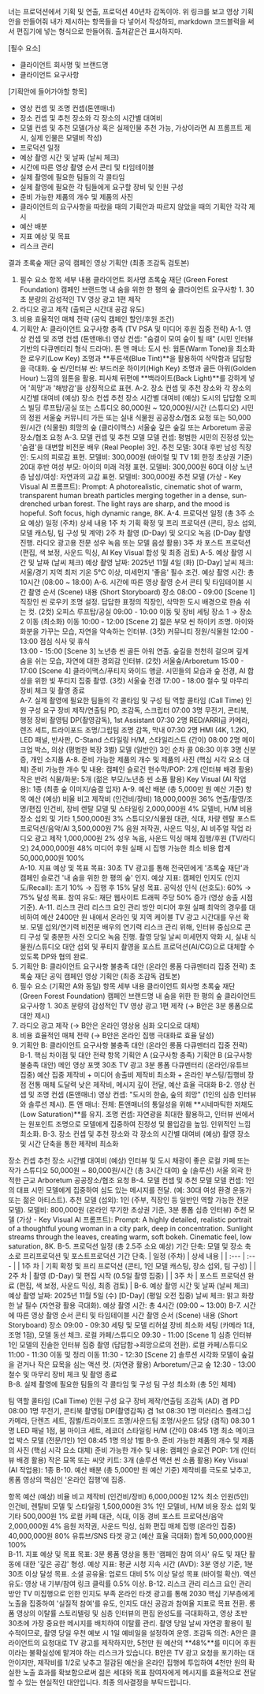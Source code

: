 너는 프로덕션에서 기획 및 연출, 프로덕션 40년차 감독이야.
위 링크를 보고 영상 기획안을 만들어줘
내가 제시하는 항목들을 다 넣어서 작성하되, markdown 코드블럭을 써서
편집기에 넣는 형식으로 만들어줘. 출처같은건 표시하지마.

[필수 요소]
- 클라이언트 회사명 및 브랜드명
- 클라이언트 요구사항

[기획안에 들어가야할 항목]
- 영상 컨셉 및 조명 컨셉(톤앤매너)
- 장소 컨셉 및 추천 장소와 각 장소의 시간별 대여비
- 모델 컨셉 및 추천 모델(가상 혹은 실제인물 추천 가능, 가상이라면 AI 프롬프트 제시, 실제 인물은 모델비 작성)
- 프로덕션 일정
- 예상 촬영 시간 및 날짜 (날씨 체크)
- 시간에 따른 영상 촬영 순서 콘티 및 타임테이블
- 실제 촬영에 필요한 팀들의 각 콜타임 
- 실제 촬영에 필요한 각 팀들에게 요구할 장비 및 인원 구성
- 준비 가능한 제품의 개수 및 제품의 사진
- 클라이언트의 요구사항을 따랐을 때의 기획안과 따르지 않았을 때의 기획안 각각 제시
- 예산 배분
- 지표 예상 및 목표
- 리스크 관리

결과
초록숲 재단 공익 캠페인 영상 기획안 (최종 조감독 검토본)
1. 필수 요소
항목	세부 내용
클라이언트 회사명	초록숲 재단 (Green Forest Foundation)
캠페인 브랜드명	내 숨을 위한 한 평의 숲
클라이언트 요구사항	1. 30초 분량의 감성적인 TV 영상 광고 1편 제작
2. 라디오 광고 제작 (출퇴근 시간대 공감 유도)
3. 비용 효율적인 매체 전략 (공익 캠페인 할인/후원 조건)
2. 기획안 A: 클라이언트 요구사항 충족 (TV PSA 및 미디어 후원 집중 전략)
A-1. 영상 컨셉 및 조명 컨셉 (톤앤매너)
영상 컨셉: "숨결이 모여 숲이 될 때" (시민 인터뷰 기반의 다큐멘터리 형식 드라마).
톤 앤 매너:
도시 씬: 웜톤(Warm Tone)을 최소화한 로우키(Low Key) 조명과 **푸른색(Blue Tint)**을 활용하여 삭막함과 답답함을 극대화.
숲 씬/인터뷰 씬: 부드러운 하이키(High Key) 조명과 골든 아워(Golden Hour) 느낌의 웜톤을 활용. 피사체 뒤편에 **백라이트(Back Light)**를 강하게 넣어 '희망'과 '해방감'을 상징적으로 표현.
A-2. 장소 컨셉 및 추천 장소와 각 장소의 시간별 대여비 (예상)
장소 컨셉	추천 장소	시간별 대여비 (예상)
도시의 답답함	오피스 빌딩 루프탑/공실 또는 스튜디오	80,000원 ~ 120,000원/시간 (스튜디오)
시민의 정원	서울숲 커뮤니티 가든 또는 실내 식물원	공공장소/협조 요청 또는 50,000원/시간 (식물원)
희망의 숲 (클라이맥스)	서울숲 깊은 숲길 또는 Arboretum	공공장소/협조 요청
A-3. 모델 컨셉 및 추천 모델
모델 컨셉: 평범한 시민의 진정성 있는 '숨결'을 대변할 비전문 배우 (Real People) 3인.
추천 모델:
30대 후반 남성 직장인: 도시의 피로감 표현. 모델비: 300,000원 (바이럴 및 TV 1회 한정 초상권 기준)
20대 후반 여성 부모: 아이의 미래 걱정 표현. 모델비: 300,000원
60대 이상 노년층 남성/여성: 자연과의 교감 표현. 모델비: 300,000원
추천 모델 (가상 - Key Visual AI 프롬프트):
Prompt: A photorealistic, cinematic shot of warm, transparent human breath particles merging together in a dense, sun-drenched urban forest. The light rays are sharp, and the mood is hopeful. Soft focus, high dynamic range, 8K.
A-4. 프로덕션 일정 (총 3주 소요 예상)
일정 (주차)	상세 내용
1주 차	기획 확정 및 프리 프로덕션 (콘티, 장소 섭외, 모델 캐스팅, 팀 구성 및 계약)
2주 차	촬영 (D-Day) 및 오디오 녹음 (D-Day 촬영 진행. 라디오 광고용 전문 성우 녹음 또는 모델 음성 활용)
3주 차	포스트 프로덕션 (편집, 색 보정, 사운드 믹싱, AI Key Visual 합성 및 최종 검토)
A-5. 예상 촬영 시간 및 날짜 (날씨 체크)
예상 촬영 날짜: 2025년 11월 4일 (화) [D-Day]
날씨 체크: 서울/경기 지역 최저 기온 5°C 이상, 미세먼지 '좋음' 필수 조건.
예상 촬영 시간: 총 10시간 (08:00 ~ 18:00)
A-6. 시간에 따른 영상 촬영 순서 콘티 및 타임테이블
시간	촬영 순서 (Scene)	내용 (Short Storyboard)	장소
08:00 - 09:00	[Scene 1] 직장인 씬	로우키 조명 설정. 답답한 표정의 직장인, 삭막한 도시 배경으로 한숨 쉬는 컷. (2컷)	오피스 루프탑/공실
09:00 - 10:00	이동 및 장비 세팅	장소 1 → 장소 2 이동 (최소화)	이동
10:00 - 12:00	[Scene 2] 젊은 부모 씬	하이키 조명. 아이와 화분을 가꾸는 모습, 자연을 약속하는 인터뷰. (3컷)	커뮤니티 정원/식물원
12:00 - 13:00	점심 식사 및 휴식		
13:00 - 15:00	[Scene 3] 노년층 씬	골든 아워 연출. 숲길을 천천히 걸으며 깊게 숨을 쉬는 모습, 자연에 대한 경외감 인터뷰. (2컷)	서울숲/Arboretum
15:00 - 17:00	[Scene 4] 클라이맥스/푸티지	와이드 앵글. 시민들의 모습과 숲 전경, AI 합성을 위한 빛 푸티지 집중 촬영. (3컷)	서울숲 전경
17:00 - 18:00	철수 및 마무리	장비 체크 및 촬영 종료	
A-7. 실제 촬영에 필요한 팀들의 각 콜타임 및 구성
팀	역할	콜타임 (Call Time)	인원 구성	요구 장비
제작/연출팀	PD, 조감독, 스크립터	07:00	3명	무전기, 콘티북, 행정 장비
촬영팀	DP(촬영감독), 1st Assistant	07:30	2명	RED/ARRI급 카메라, 렌즈 세트, 트라이포드
조명/그립팀	조명 감독, 막내	07:30	2명	HMI (4K, 1.2K), LED 패널, 반사판, C-Stand
스타일링	H/M, 스타일리스트 (간이)	08:00	2명	메이크업 박스, 의상 (평범한 복장 3벌)
모델 (일반인)	3인 순차 콜	08:30 이후	3명	신분증, 개인 소지품
A-8. 준비 가능한 제품의 개수 및 제품의 사진 (핵심 시각 요소 대체)
준비 가능한 개수 및 내용:
캠페인 슬로건 현수막/POP: 2개 (인터뷰 배경 활용)
작은 반려 식물/화분: 5개 (젊은 부모/노년층 씬 소품 활용)
Key Visual (AI 작업용): 1종 (최종 숲 이미지/숨결 입자)
A-9. 예산 배분 (총 5,000만 원 예산 기준)
항목	예산 (예상)	비율	비고
제작비 (인건비/장비)	18,000,000원	36%	연출/촬영/조명/편집 인건비, 장비 렌탈
모델 및 스타일링	2,000,000원	4%	모델비, H/M 비용
장소 섭외 및 기타	1,500,000원	3%	스튜디오/식물원 대관, 식대, 차량 렌탈
포스트 프로덕션/음악/AI	3,500,000원	7%	음원 저작권, 사운드 믹싱, AI 비주얼 작업
라디오 광고 제작	1,000,000원	2%	성우 녹음, 사운드 믹싱
매체 집행/후원 (TV/라디오)	24,000,000원	48%	미디어 후원 실패 시 집행 가능한 최소 비용
합계	50,000,000원	100%	
A-10. 지표 예상 및 목표
목표: 30초 TV 광고를 통해 전국민에게 '초록숲 재단'과 캠페인 슬로건 '내 숨을 위한 한 평의 숲' 인지.
예상 지표:
캠페인 인지도 (인지도/Recall): 초기 10% → 집행 후 15% 달성 목표.
공익성 인식 (선호도): 60% → 75% 달성 목표.
참여 유도: 재단 웹사이트 트래픽 주당 50% 증가 (영상 송출 시점 기준).
A-11. 리스크 관리
리스크 요인	관리 방안
미디어 후원 실패	최악의 경우를 대비하여 예산 2400만 원 내에서 온라인 및 지역 케이블 TV 광고 시간대를 우선 확보.
모델 섭외/연기력	비전문 배우의 연기력 리스크 관리 위해, 인터뷰 중심으로 콘티 구성 및 충분한 사전 오디오 녹음 진행.
촬영 당일 날씨	미세먼지 악화 시, 실내 식물원/스튜디오 대안 섭외 및 푸티지 촬영을 포스트 프로덕션(AI/CG)으로 대체할 수 있도록 DP와 협의 완료.
3. 기획안 B: 클라이언트 요구사항 불충족 대안 (온라인 롱폼 다큐멘터리 집중 전략)
초록숲 재단 공익 캠페인 영상 기획안 (최종 조감독 검토본)
1. 필수 요소 (기획안 A와 동일)
항목	세부 내용
클라이언트 회사명	초록숲 재단 (Green Forest Foundation)
캠페인 브랜드명	내 숨을 위한 한 평의 숲
클라이언트 요구사항	1. 30초 분량의 감성적인 TV 영상 광고 1편 제작 (→ B안은 3분 롱폼으로 대안 제시)
2. 라디오 광고 제작 (→ B안은 온라인 영상용 심화 오디오로 대체)
3. 비용 효율적인 매체 전략 (→ B안은 온라인 집행 극대화로 효율 달성)
3. 기획안 B: 클라이언트 요구사항 불충족 대안 (온라인 롱폼 다큐멘터리 집중 전략)
B-1. 핵심 차이점 및 대안 전략
항목	기획안 A (요구사항 충족)	기획안 B (요구사항 불충족 대안)
메인 영상 포맷	30초 TV 광고	3분 롱폼 다큐멘터리 (온라인/유튜브 집중)
예산 집중	제작비 + 미디어 송출비	제작비 최소화 + 온라인 부스팅/집행비
장점	전통 매체 도달력	낮은 제작비, 메시지 깊이 전달, 예산 효율 극대화
B-2. 영상 컨셉 및 조명 컨셉 (톤앤매너)
영상 컨셉: "도시의 한숨, 숲의 희망" (1인의 심층 인터뷰와 솔루션 제시).
톤 앤 매너:
전체: 톤앤매너의 통일성을 위해 **시네마틱한 저채도(Low Saturation)**를 유지.
조명 컨셉: 자연광을 최대한 활용하고, 인터뷰 씬에서는 원포인트 조명으로 모델에게 집중하여 진정성 및 몰입감을 높임. 인위적인 느낌 최소화.
B-3. 장소 컨셉 및 추천 장소와 각 장소의 시간별 대여비 (예상)
촬영 장소 및 시간 단축을 통한 제작비 최소화

장소 컨셉	추천 장소	시간별 대여비 (예상)
인터뷰 및 도시	채광이 좋은 로컬 카페 또는 작가 스튜디오	50,000원 ~ 80,000원/시간 (총 3시간 대여)
숲 (솔루션)	서울 외곽 한적한 근교 Arboretum	공공장소/협조 요청
B-4. 모델 컨셉 및 추천 모델
모델 컨셉: 1인의 대표 시민 모델에게 집중하여 심도 있는 메시지를 전달. (예: 30대 여성 환경 운동가 또는 젊은 아티스트).
추천 모델 (섭외): 1인 (주부, 직장인 등 일반인 역할 가능한 전문 모델).
모델비: 800,000원 (온라인 무기한 초상권 기준, 3분 롱폼 심층 인터뷰)
추천 모델 (가상 - Key Visual AI 프롬프트):
Prompt: A highly detailed, realistic portrait of a thoughtful young woman in a city park, deep in concentration. Sunlight streams through the leaves, creating warm, soft bokeh. Cinematic feel, low saturation, 8K.
B-5. 프로덕션 일정 (총 2.5주 소요 예상)
기간 단축: 모델 및 장소 축소로 프리프로덕션 및 포스트프로덕션 기간 단축. | 일정 (주차) | 상세 내용 | | :--- | :--- | | 1주 차 | 기획 확정 및 프리 프로덕션 (콘티, 1인 모델 캐스팅, 장소 섭외, 팀 구성) | | 2주 차 | 촬영 (D-Day) 및 편집 시작 (0.5일 촬영 집중) | | 3주 차 | 포스트 프로덕션 완료 (편집, 색 보정, 사운드 믹싱, 최종 검토) |
B-6. 예상 촬영 시간 및 날짜 (날씨 체크)
예상 촬영 날짜: 2025년 11월 5일 (수) [D-Day] (평일 오전 집중)
날씨 체크: 맑고 화창한 날 필수 (자연광 활용 극대화).
예상 촬영 시간: 총 4시간 (09:00 ~ 13:00)
B-7. 시간에 따른 영상 촬영 순서 콘티 및 타임테이블
시간	촬영 순서 (Scene)	내용 (Short Storyboard)	장소
09:00 - 09:30	세팅 및 모델 리허설	장비 최소화 세팅 (카메라 1대, 조명 1점), 모델 동선 체크.	로컬 카페/스튜디오
09:30 - 11:00	[Scene 1] 심층 인터뷰	1인 모델의 진솔한 인터뷰 집중 촬영 (답답함→희망으로의 전환).	로컬 카페/스튜디오
11:00 - 11:30	이동 및 정리		이동
11:30 - 12:30	[Scene 2] 솔루션 시각화	모델이 숲길을 걷거나 작은 묘목을 심는 액션 컷. (자연광 활용)	Arboretum/근교 숲
12:30 - 13:00	철수 및 마무리	장비 체크 및 촬영 종료	
B-8. 실제 촬영에 필요한 팀들의 각 콜타임 및 구성
팀 구성 최소화 (총 5인 체제)

팀	역할	콜타임 (Call Time)	인원 구성	요구 장비
제작/연출팀	조감독 (AD) 겸 PD	08:00	1명	무전기, 콘티북
촬영팀	DP(촬영감독) 겸 1st	08:30	1명	미러리스 플래그십 카메라, 단렌즈 세트, 짐벌/트라이포드
조명/사운드팀	조명/사운드 담당 (겸직)	08:30	1명	LED 패널 1점, 붐 마이크 세트, 레코더
스타일링	H/M (간이)	08:45	1명	최소 메이크업 박스
모델 (전문/1인)	1인	08:45	1명	의상 1벌
B-9. 준비 가능한 제품의 개수 및 제품의 사진 (핵심 시각 요소 대체)
준비 가능한 개수 및 내용:
캠페인 슬로건 POP: 1개 (인터뷰 배경 활용)
작은 묘목 또는 씨앗 키트: 3개 (솔루션 액션 씬 소품 활용)
Key Visual (AI 작업용): 1종
B-10. 예산 배분 (총 5,000만 원 예산 기준)
제작비를 극도로 낮추고, 롱폼 영상의 핵심인 '온라인 집행'에 집중.

항목	예산 (예상)	비율	비고
제작비 (인건비/장비)	6,000,000원	12%	최소 인원(5인) 인건비, 렌탈비
모델 및 스타일링	1,500,000원	3%	1인 모델비, H/M 비용
장소 섭외 및 기타	500,000원	1%	로컬 카페 대관, 식대, 이동 경비
포스트 프로덕션/음악	2,000,000원	4%	음원 저작권, 사운드 믹싱, 심화 편집
매체 집행 (온라인 집중)	40,000,000원	80%	유튜브/SNS 타겟 광고 (예산 효율 극대화)
합계	50,000,000원	100%	
B-11. 지표 예상 및 목표
목표: 3분 롱폼 영상을 통한 '캠페인 참여 의사' 유도 및 재단 활동에 대한 '깊은 공감' 형성.
예상 지표:
평균 시청 지속 시간 (AVD): 3분 영상 기준, 1분 30초 이상 달성 목표.
소셜 공유율: 업로드 대비 5% 이상 달성 목표 (바이럴 확산).
액션 유도: 영상 내 기부/참여 링크 클릭률 0.5% 이상.
B-12. 리스크 관리
리스크 요인	관리 방안
TV 미집행으로 인한 인지도 부족	온라인 타겟 광고를 통해 2030 핵심 기부층에게 노출을 집중하여 '실질적 참여'를 유도, 인지도 대신 공감과 참여율 지표로 목표 전환.
롱폼 영상의 이탈률	스토리텔링 및 심층 인터뷰의 편집 완성도를 극대화하고, 영상 초반 30초에 가장 중요한 메시지를 배치하여 이탈률 관리.
촬영 당일 날씨	자연광 활용이 필수적이므로, 촬영 당일 우천 예보 시 1일 예비일을 설정하여 운영.
조감독 의견: A안은 클라이언트의 요청대로 TV 광고를 제작하지만, 5천만 원 예산의 **48%**를 미디어 후원이라는 불확실성에 맡겨야 하는 리스크가 있습니다. B안은 TV 광고 요청을 포기하는 대안이지만, 제작비를 1/2로 낮추고 절감된 예산을 온라인 집행에 투입하여 4천만 원의 확실한 노출 효과를 확보함으로써 젊은 세대와 목표 참여자에게 메시지를 효율적으로 전달할 수 있는 현실적인 대안입니다. 최종 의사결정을 부탁드립니다.